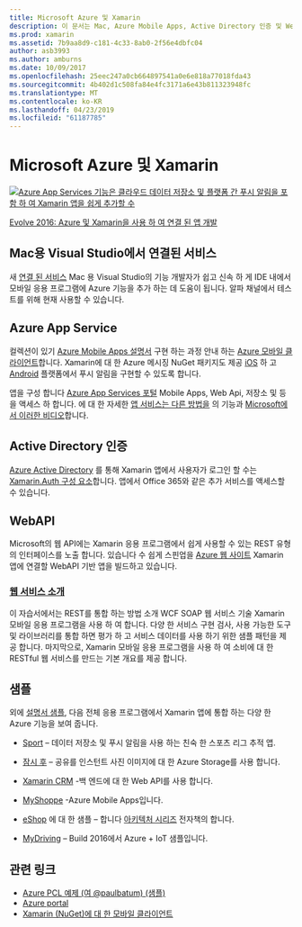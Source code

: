 ```yaml
---
title: Microsoft Azure 및 Xamarin
description: 이 문서는 Mac, Azure Mobile Apps, Active Directory 인증 및 WebAPI에 대 한 Visual Studio에서 연결 된 서비스에 대 한 설명서를 링크 합니다.
ms.prod: xamarin
ms.assetid: 7b9aa8d9-c181-4c33-8ab0-2f56e4dbfc04
author: asb3993
ms.author: amburns
ms.date: 10/09/2017
ms.openlocfilehash: 25eec247a0cb664897541a0e6e818a77018fda43
ms.sourcegitcommit: 4b402d1c508fa84e4fc3171a6e43b811323948fc
ms.translationtype: MT
ms.contentlocale: ko-KR
ms.lasthandoff: 04/23/2019
ms.locfileid: "61187785"
---
```

# <a name="microsoft-azure-and-xamarin"></a>Microsoft Azure 및 Xamarin

[ ![](images/evolve-mikej-azure-sml.png "Azure App Services 기능은 클라우드 데이터 저장소 및 플랫폼 간 푸시 알림을 포함 하 여 Xamarin 앱을 쉽게 추가할 수")](https://evolve.xamarin.com/session/56ec886fde91c6253c277bc6)

[Evolve 2016: Azure 및 Xamarin을 사용 하 여 연결 된 앱 개발](https://evolve.xamarin.com/session/56ec886fde91c6253c277bc6)

## <a name="connected-services-in-visual-studio-for-mac"></a>Mac용 Visual Studio에서 연결된 서비스

새 [연결 된 서비스](connected-services.md) Mac 용 Visual Studio의 기능 개발자가 쉽고 신속 하 게 IDE 내에서 모바일 응용 프로그램에 Azure 기능을 추가 하는 데 도움이 됩니다. 알파 채널에서 테스트를 위해 현재 사용할 수 있습니다.

## <a name="azure-app-services"></a>Azure App Service

컬렉션이 있기 [Azure Mobile Apps 설명서](~/cross-platform/data-cloud/mobile-apps.md) 구현 하는 과정 안내 하는 [Azure 모바일 클라이언트](https://www.nuget.org/packages/Microsoft.Azure.Mobile.Client/)합니다.
Xamarin에 대 한 Azure 메시징 NuGet 패키지도 제공 [iOS](https://www.nuget.org/packages/Xamarin.Azure.NotificationHubs.iOS/) 하 고 [Android](https://www.nuget.org/packages/Xamarin.Azure.NotificationHubs.Android/) 플랫폼에서 푸시 알림을 구현할 수 있도록 합니다.

앱을 구성 합니다 [Azure App Services 포털](https://portal.azure.com/) Mobile Apps, Web Api, 저장소 및 등을 액세스 하 합니다. 에 대 한 자세한 [앱 서비스는 다른 방법을](http://azure.microsoft.com/updates/whats-new-with-azure-app-service/) 의 기능과 [Microsoft에서 이러한 비디오](http://azure.microsoft.com/campaigns/azure-march-announcement/)합니다.

## <a name="active-directory-authentication"></a>Active Directory 인증

[Azure Active Directory](~/cross-platform/data-cloud/active-directory/index.md) 를 통해 Xamarin 앱에서 사용자가 로그인 할 수는 [Xamarin.Auth 구성 요소](https://www.nuget.org/packages/Xamarin.Auth/)합니다.
앱에서 Office 365와 같은 추가 서비스를 액세스할 수 있습니다.

## <a name="webapi"></a>WebAPI

Microsoft의 웹 API에는 Xamarin 응용 프로그램에서 쉽게 사용할 수 있는 REST 유형의 인터페이스를 노출 합니다.
있습니다 수 쉽게 스핀업을 [Azure 웹 사이트](https://trywebsites.azurewebsites.net/) Xamarin 앱에 연결할 WebAPI 기반 앱을 빌드하고 있습니다.


###  <a name="introduction-to-web-servicescross-platformdata-cloudweb-servicesindexmd"></a>[웹 서비스 소개](~/cross-platform/data-cloud/web-services/index.md)

이 자습서에서는 REST를 통합 하는 방법 소개 WCF SOAP 웹 서비스 기술 Xamarin 모바일 응용 프로그램을 사용 하 여 합니다. 다양 한 서비스 구현 검사, 사용 가능한 도구 및 라이브러리를 통합 하면 평가 하 고 서비스 데이터를 사용 하기 위한 샘플 패턴을 제공 합니다. 마지막으로, Xamarin 모바일 응용 프로그램을 사용 하 여 소비에 대 한 RESTful 웹 서비스를 만드는 기본 개요를 제공 합니다.

## <a name="samples"></a>샘플

외에 [설명서 샘플](https://github.com/xamarin/mobile-samples/tree/master/Azure), 다음 전체 응용 프로그램에서 Xamarin 앱에 통합 하는 다양 한 Azure 기능을 보여 줍니다.

- [Sport](https://github.com/xamarin/Sport) – 데이터 저장소 및 푸시 알림을 사용 하는 친숙 한 스포츠 리그 추적 앱.
- [잠시 후](https://github.com/pierceboggan/Moments) – 공유를 인스턴트 사진 이미지에 대 한 Azure Storage를 사용 합니다.
- [Xamarin CRM](https://github.com/xamarin/app-crm) -백 엔드에 대 한 Web API를 사용 합니다.
- [MyShoppe](https://github.com/jamesmontemagno/MyShoppe) -Azure Mobile Apps입니다.

- [eShop](https://github.com/dotnet-architecture/eShopOnContainers) 에 대 한 샘플 – 합니다 [아키텍처 시리즈](https://www.microsoft.com/net/learn/architecture) 전자책의 합니다.
- [MyDriving](https://azure.microsoft.com/campaigns/mydriving/) – Build 2016에서 Azure + IoT 샘플입니다.


## <a name="related-links"></a>관련 링크

- [Azure PCL 예제 (여 @paulbatum) (샘플)](https://github.com/paulbatum/mobile-services-xamarin-pcl)
- [Azure portal](http://azure.microsoft.com/)
- [Xamarin (NuGet)에 대 한 모바일 클라이언트](https://www.nuget.org/packages/Microsoft.Azure.Mobile.Client/)
